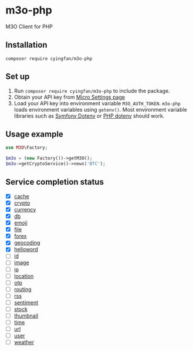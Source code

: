 # m3o-php
M3O Client for PHP


## Installation
`composer require cyingfan/m3o-php`


## Set up
1. Run `composer require cyingfan/m3o-php` to include the package.
2. Obtain your API key from [Micro Settings page](https://www.m3o.com/settings/keys)
3. Load your API key into environment variable `M3O_AUTH_TOKEN`. 
   `m3o-php` loads environment variables using `getenv()`. 
   Most environment variable libraries such as [Symfony Dotenv](https://github.com/symfony/dotenv) or [PHP dotenv](https://github.com/vlucas/phpdotenv) should work.

   

## Usage example
```php
use M3O\Factory;

$m3o = (new Factory())->getM3O();
$m3o->getCryptoService()->news('BTC');
```

## Service completion status 
- [X] [cache](https://m3o.com/cache)
- [X] [crypto](https://m3o.com/crypto)
- [X] [currency](https://m3o.com/currency)
- [X] [db](https://m3o.com/db)
- [X] [emoji](https://m3o.com/emoji)
- [X] [file](https://m3o.com/file)
- [X] [forex](https://m3o.com/forex)
- [X] [geocoding](https://m3o.com/geocoding)
- [X] [helloword](https://m3o.com/helloword)
- [ ] [id](https://m3o.com/id)
- [ ] [image](https://m3o.com/image)
- [ ] [ip](https://m3o.com/ip)
- [ ] [location](https://m3o.com/location)
- [ ] [otp](https://m3o.com/otp)
- [ ] [routing](https://m3o.com/routing)
- [ ] [rss](https://m3o.com/rss)
- [ ] [sentiment](https://m3o.com/sentiment)
- [ ] [stock](https://m3o.com/stock)
- [ ] [thumbnail](https://m3o.com/thumbnail)
- [ ] [time](https://m3o.com/time)
- [ ] [url](https://m3o.com/url)
- [ ] [user](https://m3o.com/user)
- [ ] [weather](https://m3o.com/weather)
